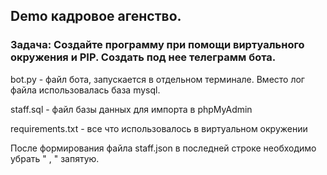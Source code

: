 ## Demo кадровое агенство.

### Задача: Создайте программу при помощи виртуального окружения и PIP. Создать под нее телеграмм бота.

bot.py - файл бота, запускается в отдельном терминале. Вместо лог файла использовалась база mysql.

staff.sql - файл базы данных для импорта в phpMyAdmin

requirements.txt - все что использовалось в виртуальном окружении

После формирования файла staff.json в последней строке необходимо убрать " , " запятую.


